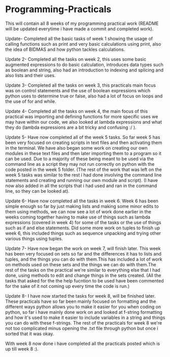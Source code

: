 # Programming-Practicals
This will contain all 8 weeks of my programming practical work (README will be updated everytime i have made a commit and completed work).

Update- Completed all the basic tasks of week 1 showing the usage of calling functions such as print and very basic calculations using print, also the idea of BIDMAS and how python tackles calculations.

Update 2- Completed all the tasks on week 2, this uses some basic augmented expressions to do basic calculation, introduces data types such as boolean and string, also had an introduction to indexing and splicing and also lists and their uses.

Update 3- Completed all the tasks on week 3, this practicals main focus was on control statements and the use of boolean expressions which python uses to determine true or false, also had a lot of focus on loops and the use of for and while.

Update 4- Completed all the tasks on week 4, the main focus of this practical was importing and defining functions for more specific uses we may have within our code, we also looked at lambda expressions and what they do (lambda expressions are a bit tricky and confusing :/ ).

Update 5- Have now completed all of the week 5 tasks. So far week 5 has been very focused on creating scripts in text files and then activating them in the terminal. We have also began some work on creating our own modules in these text files and then later importing them to a program so it can be used. Due to a majority of these being meant to be used via the command line as a script they may not run correctly on python with the code posted in the week 5 folder. (The rest of the work that was left on the week 5 tasks was similar to the rest i had done involving the command line statements and creating and running our own module and script). (I have now also added in all the scripts that i had used and ran in the command line, so they can be looked at).

Update 6- Have now completed all the tasks in week 6. Week 6 has been simple enough so far by just making lists and making some minor edits to them using methods, we can now see a lot of work done earlier in the weeks coming together having to make use of things such as lambda expressions (covered in week 4) for some of the tasks or the use of things such as if and else statements. Did some more work on tuples to finish up week 6, this included things such as sequence unpacking and trying other various things using tuples.

Update 7- Have now began the work on week 7, will finish later. This week has been very focused on sets so far and the differences it has to lists and tuples, and the things you can do with them.This has included a lot of work on methods used on these sets and the things we can do with them.The rest of the tasks on the practical we're similar to everything else that I had done, using methods to edit and change things in the sets created. (All the tasks that asked for the the help fucntion to be used have been commented for the sake of it not coming up every time the code is run.)

Update 8- I have now started the tasks for week 8, will be finished later. These practicals have so far been mainly focused on formatting and the different ways python allows you to make it easier for you when coding on python, so far i have mainly done work on and looked at f-string formatting and how it's used to make it easier to include variables in a string and things you can do with these f-strings. The rest of the practicals for week 8 we're not too complicated minus opening the .txt file through python but once i sorted that it was okay.

With week 8 now done i have completed all the practicals posted which is up till week 8 :).
